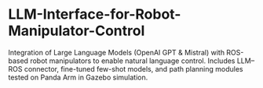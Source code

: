 # LLM-Interface-for-Robot-Manipulator-Control
Integration of Large Language Models (OpenAI GPT &amp; Mistral) with ROS-based robot manipulators to enable natural language control. Includes LLM–ROS connector, fine-tuned few-shot models, and path planning modules tested on Panda Arm in Gazebo simulation.
